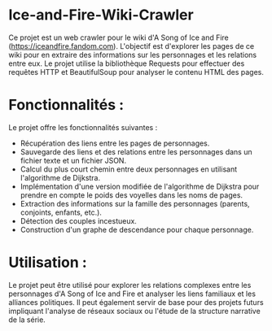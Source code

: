 # Ice-and-Fire-Wiki-Crawler
Ce projet est un web crawler pour le wiki d'A Song of Ice and Fire (https://iceandfire.fandom.com). L'objectif est d'explorer les pages de ce wiki pour en extraire des informations sur les personnages et les relations entre eux. Le projet utilise la bibliothèque Requests pour effectuer des requêtes HTTP et BeautifulSoup pour analyser le contenu HTML des pages.

# Fonctionnalités : 
Le projet offre les fonctionnalités suivantes :

* Récupération des liens entre les pages de personnages.
* Sauvegarde des liens et des relations entre les personnages dans un fichier texte et un fichier JSON.
* Calcul du plus court chemin entre deux personnages en utilisant l'algorithme de Dijkstra.
* Implémentation d'une version modifiée de l'algorithme de Dijkstra pour prendre en compte le poids des voyelles dans les noms de pages.
* Extraction des informations sur la famille des personnages (parents, conjoints, enfants, etc.).
* Détection des couples incestueux.
* Construction d'un graphe de descendance pour chaque personnage.
# Utilisation :
Le projet peut être utilisé pour explorer les relations complexes entre les personnages d'A Song of Ice and Fire et analyser les liens familiaux et les alliances politiques. Il peut également servir de base pour des projets futurs impliquant l'analyse de réseaux sociaux ou l'étude de la structure narrative de la série.
